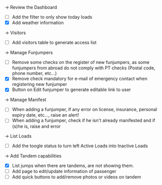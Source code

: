-> Review the Dashboard
- [ ] Add the filter to only show today loads
- [x] Add weather information

-> Visitors
- [ ] Add visitors table to generate access list

-> Manage Funjumpers
- [ ] Remove some checks on the register of new funjumpers, as some funjumpers from abroad do not comply with PT checks (Postal code, phone number, etc...)
- [x] Remove check mandatory for e-mail of emergency contact when registering new funjumper
- [x] Button on Edit funjumper to generate editable link to user

-> Manage Manifest
- [ ] When adding a funjumper, if any error on license, insurance, personal expiry date, etc..., raise an alert!
- [ ] When adding a funjumper, check if he isn't already manifested and if (s)he is, raise and error

-> List Loads
- [ ] Add the toogle status to turn left Active Loads into Inactive Loads

-> Add Tandem capabilities
- [x] List jumps when there are tandems, are not showing them.
- [ ] Add page to edit/update information of passenger
- [ ] Add quick buttons to add/remove photos or videos on tandem